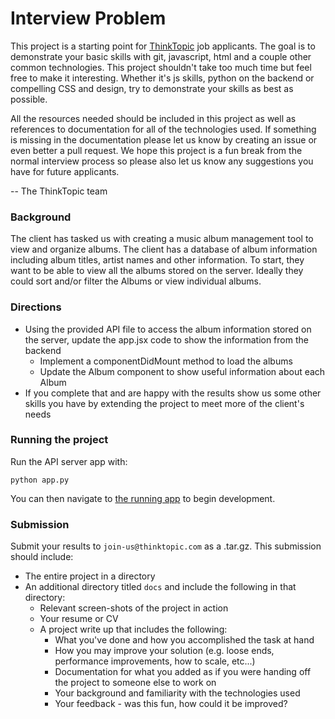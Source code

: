 # Interview Problem

This project is a starting point for [ThinkTopic](http://thinktopic.com/) job applicants. The goal is to demonstrate your basic skills with git, javascript, html and a couple other common technologies. This project shouldn't take too much time but feel free to make it interesting. Whether it's js skills, python on the backend or compelling CSS and design, try to demonstrate your skills as best as possible.

All the resources needed should be included in this project as well as references to documentation for all of the technologies used. If something is missing in the documentation please let us know by creating an issue or even better a pull request. We hope this project is a fun break from the normal interview process so please also let us know any suggestions you have for future applicants.

-- The ThinkTopic team

### Background

The client has tasked us with creating a music album management tool to view and organize albums. The client has a database of album information including album titles, artist names and other information. To start, they want to be able to view all the albums stored on the server. Ideally they could sort and/or filter the Albums or view individual albums.

### Directions

- Using the provided API file to access the album information stored on the server, update the app.jsx code to show the information from the backend
  + Implement a componentDidMount method to load the albums
  + Update the Album component to show useful information about each Album
- If you complete that and are happy with the results show us some other skills you have by extending the project to meet more of the client's needs

### Running the project

Run the API server app with:

`python app.py`

You can then navigate to [the running app](http://127.0.0.1:5000/) to begin development.

### Submission

Submit your results to `join-us@thinktopic.com` as a .tar.gz. This submission should include:
  - The entire project in a directory
  - An additional directory titled `docs` and include the following in that directory:
    - Relevant screen-shots of the project in action
    - Your resume or CV
    - A project write up that includes the following:
      + What you've done and how you accomplished the task at hand
      + How you may improve your solution (e.g. loose ends, performance improvements, how to scale, etc...)
      + Documentation for what you added as if you were handing off the project to someone else to work on
      + Your background and familiarity with the technologies used
      + Your feedback - was this fun, how could it be improved?
